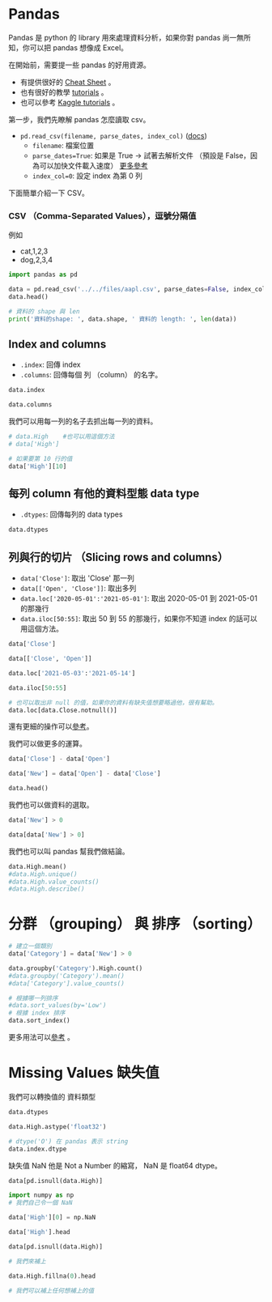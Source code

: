 <script src="https://cdn.mathjax.org/mathjax/latest/MathJax.js?config=TeX-AMS-MML_HTMLorMML" type="text/javascript"></script>
<script type="text/x-mathjax-config">
MathJax.Hub.Config({
    tex2jax: {
    inlineMath: [ ["$","$"], ["\(","\)"] ],
    processEscapes: true
    }
});
</script>



# Pandas

Pandas 是 python 的 library 用來處理資料分析，如果你對 pandas 尚一無所知，你可以把 pandas 想像成 Excel。 <br>

在開始前，需要提一些 pandas 的好用資源。
* 有提供很好的 [Cheat Sheet](https://pandas.pydata.org/Pandas_Cheat_Sheet.pdf) 。
* 也有很好的教學 [tutorials](https://pandas.pydata.org/docs/getting_started/index.html) 。
* 也可以參考 [Kaggle tutorials](https://www.kaggle.com/learn/pandas) 。




第一步，我們先瞭解 pandas 怎麼讀取 csv。

- ```pd.read_csv(filename, parse_dates, index_col)``` ([docs](https://pandas.pydata.org/docs/reference/api/pandas.read_csv.html))
    - ```filename```: 檔案位置
    - ```parse_dates=True```: 如果是 True -> 試著去解析文件 （預設是 False，因為可以加快文件載入速度） [更多參考](http://hshsh.me/post/2016-04-12-python-pandas-notes-01/)
    - ```index_col=0```: 設定 index 為第 0 列

下面簡單介紹一下 CSV。

### CSV （Comma-Separated Values），逗號分隔值
例如
* cat,1,2,3
* dog,2,3,4




```python 
import pandas as pd

data = pd.read_csv('../../files/aapl.csv', parse_dates=False, index_col=0)
data.head()

```


```python 
# 資料的 shape 與 len
print('資料的shape: ', data.shape, ' 資料的 length: ', len(data))
```


## Index and columns
* ```.index```: 回傳 index
* ```.columns```: 回傳每個 列 （column） 的名字。



```python 
data.index
```


```python 
data.columns
```


我們可以用每一列的名子去抓出每一列的資料。


```python 
# data.High    #也可以用這個方法
# data['High']

# 如果要第 10 行的值
data['High'][10]
```


## 每列 column 有他的資料型態 data type
- ```.dtypes```: 回傳每列的 data types


```python 
data.dtypes
```


## 列與行的切片 （Slicing rows and columns）
- ```data['Close']```: 取出 'Close' 那一列
- ```data[['Open', 'Close']]```: 取出多列
- ```data.loc['2020-05-01':'2021-05-01']```: 取出 2020-05-01 到 2021-05-01 的那幾行
- ```data.iloc[50:55]```: 取出 50 到 55 的那幾行，如果你不知道 index 的話可以用這個方法。



```python 
data['Close']
```


```python 
data[['Close', 'Open']]
```


```python 
data.loc['2021-05-03':'2021-05-14']
```


```python 
data.iloc[50:55]
```


```python 
# 也可以取出非 null 的值，如果你的資料有缺失值想要略過他，很有幫助。
data.loc[data.Close.notnull()]
```


還有更細的操作可以[參考](https://www.kaggle.com/code/residentmario/indexing-selecting-assigning)。


我們可以做更多的運算。


```python 
data['Close'] - data['Open']
```


```python 
data['New'] = data['Open'] - data['Close']
```


```python 
data.head()
```


我們也可以做資料的選取。



```python 
data['New'] > 0
```


```python 
data[data['New'] > 0]
```


我們也可以叫 pandas 幫我們做結論。


```python 
data.High.mean()
#data.High.unique()
#data.High.value_counts()
#data.High.describe()
```


# 分群 （grouping） 與 排序 （sorting）



```python 
# 建立一個類別
data['Category'] = data['New'] > 0

```


```python 
data.groupby('Category').High.count()
#data.groupby('Category').mean()
#data['Category'].value_counts()

```


```python 
# 根據哪一列排序
#data.sort_values(by='Low')
# 根據 index 排序
data.sort_index()

```


更多用法可以[參考](https://www.kaggle.com/code/residentmario/grouping-and-sorting) 。


# Missing Values 缺失值

我們可以轉換值的 資料類型



```python 
data.dtypes
```


```python 
data.High.astype('float32')

```


```python 
# dtype('O') 在 pandas 表示 string
data.index.dtype
```


缺失值 NaN 他是 Not a Number 的縮寫， NaN 是 float64 dtype。


```python 
data[pd.isnull(data.High)]
```


```python 
import numpy as np
# 我們自己令一個 NaN

data['High'][0] = np.NaN

data['High'].head

```


```python 
data[pd.isnull(data.High)]
```


```python 
# 我們來補上

data.High.fillna(0).head

# 我們可以補上任何想補上的值
```
